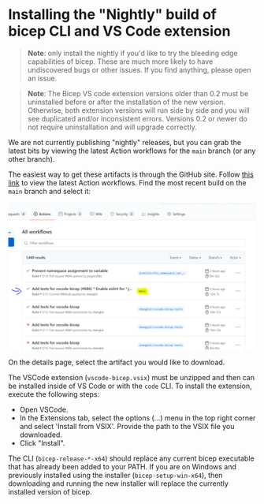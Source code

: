 # Installing the "Nightly" build of bicep CLI and VS Code extension

>**Note**: only install the nightly if you'd like to try the bleeding edge capabilities of bicep. These are much more likely to have undiscovered bugs or other issues. If you find anything, please open an issue.

>**Note**: The Bicep VS code extension versions older than 0.2 must be uninstalled before or after the installation of the new version. Otherwise, both extension versions will run side by side and you will see duplicated and/or inconsistent errors. Versions 0.2 or newer do not require uninstallation and will upgrade correctly.

We are not currently publishing "nightly" releases, but you can grab the latest bits by viewing the latest Action workflows for the `main` branch (or any other branch).

The easiest way to get these artifacts is through the GitHub site. Follow [this link](https://github.com/Azure/bicep/actions) to view the latest Action workflows. Find the most recent build on the `main` branch and select it:

![](./images/bicep-select-action.PNG)

On the details page, select the artifact you would like to download.

The VSCode extension (`vscode-bicep.vsix`) must be unzipped and then can be installed inside of VS Code or with the `code` CLI. To install the extension, execute the following steps:
- Open VSCode.
- In the Extensions tab, select the options (...) menu in the top right corner and select 'Install from VSIX'. Provide the path to the VSIX file you downloaded.
- Click "Install".

The CLI (`bicep-release-*-x64`) should replace any current bicep executable that has already been added to your PATH. If you are on Windows and previously installed using the installer (`bicep-setup-win-x64`), then downloading and running the new installer will replace the currently installed version of bicep.
